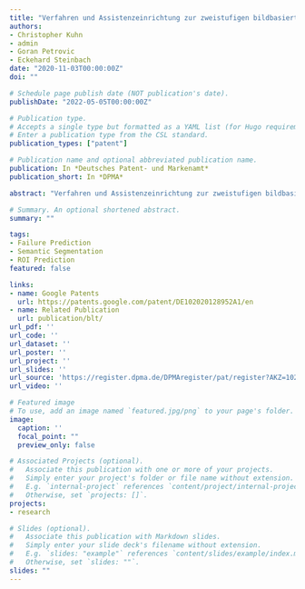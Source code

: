 ```yaml
---
title: "Verfahren und Assistenzeinrichtung zur zweistufigen bildbasierten Szenenerkennung und Kraftfahrzeug"
authors:
- Christopher Kuhn
- admin
- Goran Petrovic
- Eckehard Steinbach
date: "2020-11-03T00:00:00Z"
doi: ""

# Schedule page publish date (NOT publication's date).
publishDate: "2022-05-05T00:00:00Z"

# Publication type.
# Accepts a single type but formatted as a YAML list (for Hugo requirements).
# Enter a publication type from the CSL standard.
publication_types: ["patent"]

# Publication name and optional abbreviated publication name.
publication: In *Deutsches Patent- und Markenamt*
publication_short: In *DPMA*

abstract: "Verfahren und Assistenzeinrichtung zur zweistufigen bildbasierten Szenenerkennung und Kraftfahrzeug"

# Summary. An optional shortened abstract.
summary: ""

tags:
- Failure Prediction
- Semantic Segmentation
- ROI Prediction
featured: false

links:
- name: Google Patents
  url: https://patents.google.com/patent/DE102020128952A1/en
- name: Related Publication
  url: publication/blt/
url_pdf: ''
url_code: ''
url_dataset: ''
url_poster: ''
url_project: ''
url_slides: ''
url_source: 'https://register.dpma.de/DPMAregister/pat/register?AKZ=1020201289529'
url_video: ''

# Featured image
# To use, add an image named `featured.jpg/png` to your page's folder.
image:
  caption: ''
  focal_point: ""
  preview_only: false

# Associated Projects (optional).
#   Associate this publication with one or more of your projects.
#   Simply enter your project's folder or file name without extension.
#   E.g. `internal-project` references `content/project/internal-project/index.md`.
#   Otherwise, set `projects: []`.
projects:
- research

# Slides (optional).
#   Associate this publication with Markdown slides.
#   Simply enter your slide deck's filename without extension.
#   E.g. `slides: "example"` references `content/slides/example/index.md`.
#   Otherwise, set `slides: ""`.
slides: ""
---
```

